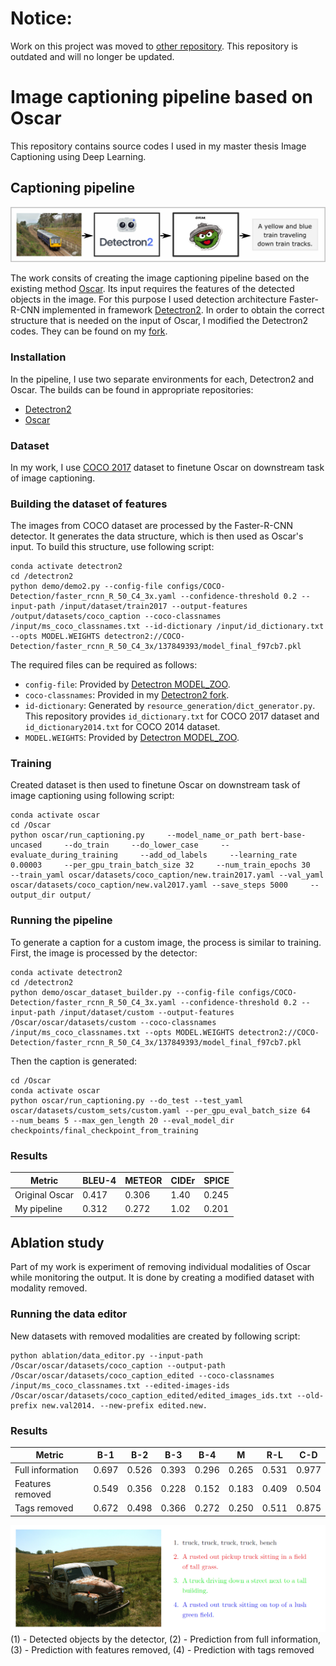 # Notice:

Work on this project was moved to [other repository](https://github.com/zeleznyt/Oscar). 
This repository is outdated and will no longer be updated. 

# Image captioning pipeline based on Oscar

This repository contains source codes I used in my master thesis Image Captioning using Deep Learning. 

## Captioning pipeline

![pipeline](assets/pipeline.png)

The work consits of creating the image captioning pipeline based on the existing method [Oscar](https://github.com/microsoft/Oscar). Its input requires the features of the detected objects in the image. For this purpose I used detection architecture Faster-R-CNN implemented in framework [Detectron2](https://github.com/facebookresearch/detectron2). In order to obtain the correct structure that is needed on the input of Oscar, I modified the Detectron2 codes. They can be found on my [fork](https://github.com/zeleznyt/detectron2).

### Installation

In the pipeline, I use two separate environments for each, Detectron2 and Oscar. The builds can be found in appropriate repositories:
* [Detectron2](https://github.com/zeleznyt/detectron2/blob/main/INSTALL.md)
* [Oscar](https://github.com/microsoft/Oscar/blob/master/INSTALL.md)

### Dataset

In my work, I use [COCO 2017](https://cocodataset.org/#download) dataset to finetune Oscar on downstream task of image captioning.

### Building the dataset of features

The images from COCO dataset are processed by the Faster-R-CNN detector. It generates the data structure, which is then used as Oscar's input. To build this structure, use following script:
```
conda activate detectron2
cd /detectron2
python demo/demo2.py --config-file configs/COCO-Detection/faster_rcnn_R_50_C4_3x.yaml --confidence-threshold 0.2 --input-path /input/dataset/train2017 --output-features /output/datasets/coco_caption --coco-classnames /input/ms_coco_classnames.txt --id-dictionary /input/id_dictionary.txt --opts MODEL.WEIGHTS detectron2://COCO-Detection/faster_rcnn_R_50_C4_3x/137849393/model_final_f97cb7.pkl
```
The required files can be required as follows: 
* `config-file`:  Provided by [Detectron MODEL_ZOO](https://github.com/zeleznyt/detectron2/blob/main/MODEL_ZOO.md).
* `coco-classnames`: Provided in my [Detectron2 fork](https://github.com/zeleznyt/detectron2).
* `id-dictionary`: Generated by `resource_generation/dict_generator.py`. This repository provides `id_dictionary.txt` for COCO 2017 dataset and `id_dictionary2014.txt` for COCO 2014 dataset.
* `MODEL.WEIGHTS`: Provided by [Detectron MODEL_ZOO](https://github.com/zeleznyt/detectron2/blob/main/MODEL_ZOO.md).

### Training

Created dataset is then used to finetune Oscar on downstream task of image captioning using following script:
```
conda activate oscar
cd /Oscar
python oscar/run_captioning.py     --model_name_or_path bert-base-uncased     --do_train     --do_lower_case     --evaluate_during_training     --add_od_labels     --learning_rate 0.00003     --per_gpu_train_batch_size 32     --num_train_epochs 30     --train_yaml oscar/datasets/coco_caption/new.train2017.yaml --val_yaml oscar/datasets/coco_caption/new.val2017.yaml --save_steps 5000     --output_dir output/
```

### Running the pipeline

To generate a caption for a custom image, the process is similar to training. First, the image is processed by the detector:
```
conda activate detectron2
cd /detectron2
python demo/oscar_dataset_builder.py --config-file configs/COCO-Detection/faster_rcnn_R_50_C4_3x.yaml --confidence-threshold 0.2 --input-path /input/dataset/custom --output-features /Oscar/oscar/datasets/custom --coco-classnames /input/ms_coco_classnames.txt --opts MODEL.WEIGHTS detectron2://COCO-Detection/faster_rcnn_R_50_C4_3x/137849393/model_final_f97cb7.pkl
```
Then the caption is generated:
```
cd /Oscar
conda activate oscar
python oscar/run_captioning.py --do_test --test_yaml oscar/datasets/custom_sets/custom.yaml --per_gpu_eval_batch_size 64     --num_beams 5 --max_gen_length 20 --eval_model_dir checkpoints/final_checkpoint_from_training
```

### Results

| Metric | BLEU-4 | METEOR | CIDEr | SPICE|
|-------|-------|-------|-------|-------|
|Original Oscar | 0.417 | 0.306 | 1.40 | 0.245|
|My pipeline | 0.312 | 0.272 | 1.02 | 0.201|

## Ablation study

Part of my work is experiment of removing individual modalities of Oscar while monitoring the output. It is done by creating a modified dataset with modality removed.

### Running the data editor

New datasets with removed modalities are created by following script:
```
python ablation/data_editor.py --input-path /Oscar/oscar/datasets/coco_caption --output-path /Oscar/oscar/datasets/coco_caption_edited --coco-classnames /input/ms_coco_classnames.txt --edited-images-ids /Oscar/oscar/datasets/coco_caption_edited/edited_images_ids.txt --old-prefix new.val2014. --new-prefix edited.new.
```

### Results

|Metric | B-1 | B-2 | B-3 | B-4 | M | R-L | C-D|
|-------|-------|-------|-------|-------|-------|-------|-------|
|Full information | 0.697 | 0.526 | 0.393 | 0.296 | 0.265 | 0.531 | 0.977|
|Features removed | 0.549 | 0.356 | 0.228 | 0.152 | 0.183 | 0.409 | 0.504|
|Tags removed | 0.672 | 0.498 | 0.366 | 0.272 | 0.250 | 0.511 | 0.875|

![ablation_results](assets/ablation.png)
(1) - Detected objects by the detector, (2) - Prediction from full information, (3) - Prediction with features removed, (4) - Prediction with tags removed
